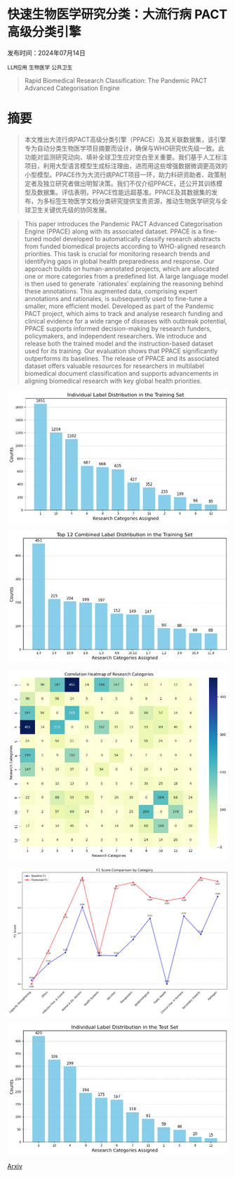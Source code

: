# 快速生物医学研究分类：大流行病 PACT 高级分类引擎

发布时间：2024年07月14日

`LLM应用` `生物医学` `公共卫生`

> Rapid Biomedical Research Classification: The Pandemic PACT Advanced Categorisation Engine

# 摘要

> 本文推出大流行病PACT高级分类引擎（PPACE）及其关联数据集，该引擎专为自动分类生物医学项目摘要而设计，确保与WHO研究优先级一致。此功能对监测研究动向、填补全球卫生应对空白至关重要。我们基于人工标注项目，利用大型语言模型生成标注理由，进而用这些增强数据微调更高效的小型模型。PPACE作为大流行病PACT项目一环，助力科研资助者、政策制定者及独立研究者做出明智决策。我们不仅介绍PPACE，还公开其训练模型及数据集。评估表明，PPACE性能远超基准。PPACE及其数据集的发布，为多标签生物医学文档分类研究提供宝贵资源，推动生物医学研究与全球卫生关键优先级的协同发展。

> This paper introduces the Pandemic PACT Advanced Categorisation Engine (PPACE) along with its associated dataset. PPACE is a fine-tuned model developed to automatically classify research abstracts from funded biomedical projects according to WHO-aligned research priorities. This task is crucial for monitoring research trends and identifying gaps in global health preparedness and response. Our approach builds on human-annotated projects, which are allocated one or more categories from a predefined list. A large language model is then used to generate `rationales' explaining the reasoning behind these annotations. This augmented data, comprising expert annotations and rationales, is subsequently used to fine-tune a smaller, more efficient model. Developed as part of the Pandemic PACT project, which aims to track and analyse research funding and clinical evidence for a wide range of diseases with outbreak potential, PPACE supports informed decision-making by research funders, policymakers, and independent researchers. We introduce and release both the trained model and the instruction-based dataset used for its training. Our evaluation shows that PPACE significantly outperforms its baselines. The release of PPACE and its associated dataset offers valuable resources for researchers in multilabel biomedical document classification and supports advancements in aligning biomedical research with key global health priorities.

![快速生物医学研究分类：大流行病 PACT 高级分类引擎](../../../paper_images/2407.10086/individual_label_distribution_training_set.png)

![快速生物医学研究分类：大流行病 PACT 高级分类引擎](../../../paper_images/2407.10086/combined_label_distribution_training_set.png)

![快速生物医学研究分类：大流行病 PACT 高级分类引擎](../../../paper_images/2407.10086/label_correlations_heatmap.png)

![快速生物医学研究分类：大流行病 PACT 高级分类引擎](../../../paper_images/2407.10086/fscore-changes-test.png)

![快速生物医学研究分类：大流行病 PACT 高级分类引擎](../../../paper_images/2407.10086/test-set-freqs.png)

[Arxiv](https://arxiv.org/abs/2407.10086)